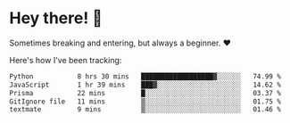 # Hey there! 👋
Sometimes breaking and entering, but always a beginner. ❤️

Here's how I've been tracking:
<!--START_SECTION:waka-->

```txt
Python           8 hrs 30 mins   ██████████████████▓░░░░░░   74.99 %
JavaScript       1 hr 39 mins    ███▓░░░░░░░░░░░░░░░░░░░░░   14.62 %
Prisma           22 mins         █░░░░░░░░░░░░░░░░░░░░░░░░   03.37 %
GitIgnore file   11 mins         ▒░░░░░░░░░░░░░░░░░░░░░░░░   01.75 %
textmate         9 mins          ▒░░░░░░░░░░░░░░░░░░░░░░░░   01.46 %
```

<!--END_SECTION:waka-->
